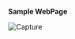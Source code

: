 







**Sample WebPage**

![Capture](https://user-images.githubusercontent.com/117939069/212793204-ae405591-78e9-428f-82cd-95932adc21fd.PNG)
